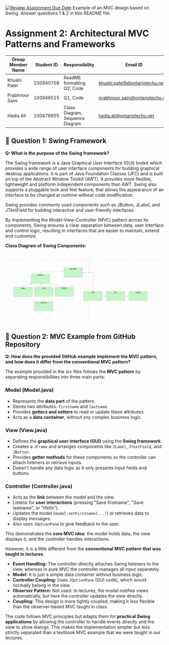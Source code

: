 [![Review Assignment Due Date](https://classroom.github.com/assets/deadline-readme-button-22041afd0340ce965d47ae6ef1cefeee28c7c493a6346c4f15d667ab976d596c.svg)](https://classroom.github.com/a/57HVEcop)
Example of an MVC design based on Swing. Answer questions 1 & 2 in this README file.

# Assignment 2: Architectural MVC Patterns and Frameworks
| Group Member Name | Student ID | Responsibility | Email ID |
|-------------------|------------|----------------|----------|
| Khushi Patel         | 100940709     | ReadME formatting, Q2, Code | khushi.patel9@ontariotechu.net |
| Prabhnoor Saini         | 100946515    | Q1, Code | prabhnoor.saini@ontariotechu.net |
| Hadia Ali         | 100876605   | Class Diagram, Sequence Diagram | hadia.ali@ontariotechu.net |

## 📌 Question 1: Swing Framework

**Q: What is the purpose of the Swing framework?** 

The Swing framework is a Java Graphical User Interface (GUI) toolkit which provides a wide range of user interface components for building graphical desktop applications. It is part of Java Foundation Classes (JFC) and is built on top of the Abstract Window Toolkit (AWT). It provides more flexible, lightweight and platform independent components than AWT. Swing also supports a pluggable look and feel feature, that allows the appearance of an interface to be changed at runtime without code modification.

Swing provides commonly used components such as JButton, JLabel, and JTextField for building interactive and user-friendly interfaces.

By implementing the Model-View-Controller (MVC) pattern across its components, Swing ensures a clear separation between data, user interface and control logic, resulting in interfaces that are easier to maintain, extend and customize.

**Class Diagram of Swing Components:**

<p align="center">
  <img src="Images/Class Diagram.png" alt="Class Diagram" width="600"/>
</p>

## 📌 Question 2: MVC Example from GitHub Repository

**Q: How does the provided GitHub example implement the MVC pattern, and how does it differ from the conventional MVC pattern?**  

The example provided in the src files follows the **MVC pattern** by separating responsibilities into three main parts:  

### **Model (Model.java)**  
- Represents the **data part** of the pattern.  
- Stores two attributes: `firstname` and `lastname`.  
- Provides **getters and setters** to read or update these attributes.  
- Acts as a **data container**, without any complex business logic.  
### **View (View.java)**  
 - Defines the **graphical user interface (GUI)** using the **Swing framework**.  
 - Creates a `JFrame` and arranges components like `JLabel`, `JTextField`, and `JButton`.  
 - Provides **getter methods** for these components so the controller can attach listeners or retrieve inputs.  
 - Doesn't handle any data logic as it only presents input fields and buttons. 
### **Controller (Controller.java)**  
- Acts as the **link** between the model and the view.  
- Listens for **user interactions** (pressing "Save firstname", "Save lastname", or "Hello").  
- Updates the model (`model.setFirstname(...)`) or retrieves data to display messages.  
- Also uses `JOptionPane` to give feedback to the user.    

This demonstrates the **core MVC idea**: the model holds data, the view displays it, and the controller handles interactions.  

However, it is a little different from the **conventional MVC pattern that was taught in lectures**:  
- **Event Handling:** The controller directly attaches Swing listeners to the view, whereas in pure MVC the controller manages all input separately.  
- **Model:** It is just a simple data container without business logic.  
- **Controller Coupling:** Uses `JOptionPane` (GUI code), which would normally belong in the view.  
- **Observer Pattern:** Not used. In lectures, the model notifies views automatically, but here the controller updates the view directly.  
- **Coupling:** This design is more tightly coupled, making it less flexible than the observer-based MVC taught in class.   

The code follows MVC principles but adapts them for **practical Swing applications** by allowing the controller to handle events directly and the view to show dialogs. This makes the implementation simpler but less strictly separated than a textbook MVC example that we were taught in our lectures.   


